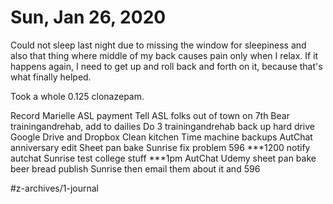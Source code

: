 # Sun, Jan 26, 2020
Could not sleep last night due to missing the window for sleepiness and also that thing where middle of my back causes pain only when I relax. If it happens again, I need to get up and roll back and forth on it, because that's what finally helped. 

Took a whole 0.125 clonazepam.


Record Marielle ASL payment
Tell ASL folks out of town on 7th
Bear trainingandrehab, add to dailies
Do 3 trainingandrehab
back up hard drive Google Drive and Dropbox
Clean kitchen
Time machine backups
AutChat anniversary edit
Sheet pan bake
Sunrise fix problem 596
***1200 notify autchat
Sunrise test college stuff
***1pm AutChat
Udemy
sheet pan bake
beer bread
publish Sunrise then email them about it and 596

#z-archives/1-journal